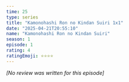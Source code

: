 ```yaml
---
time: 25
type: series
title: "Kamonohashi Ron no Kindan Suiri 1x1"
date: "2025-04-21T20:55:10"
name: "Kamonohashi Ron no Kindan Suiri"
season: 1
episode: 1
rating: 4
ratingEmoji: ⭐️⭐️⭐️⭐️
---
```


*[No review was written for this episode]*
